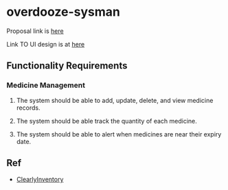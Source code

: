 # overdooze-sysman

Proposal link is [here](https://umpedumy-my.sharepoint.com/:w:/g/personal/tg21027_student_umpsa_edu_my/Ea6XilLVHbZPsLvOMnfvUjkB7n7Xqrf3a_YMZOB6OyelsQ?e=aHAtLY)

Link TO UI design is at [here](https://www.figma.com/design/82uZVEZAyQss5nNs96qjg4/Untitled?m=dev&node-id=0%3A1&t=xPZehtkLVWTyN9U4-1)


## Functionality Requirements
### Medicine Management 

1. The system should be able to add, update, delete, and view medicine records. 

2. The system should be able track the quantity of each medicine. 

3. The system should be able to alert when medicines are near their expiry date. 


## Ref
- [ClearlyInventory](https://clearlyinventory.com/)
